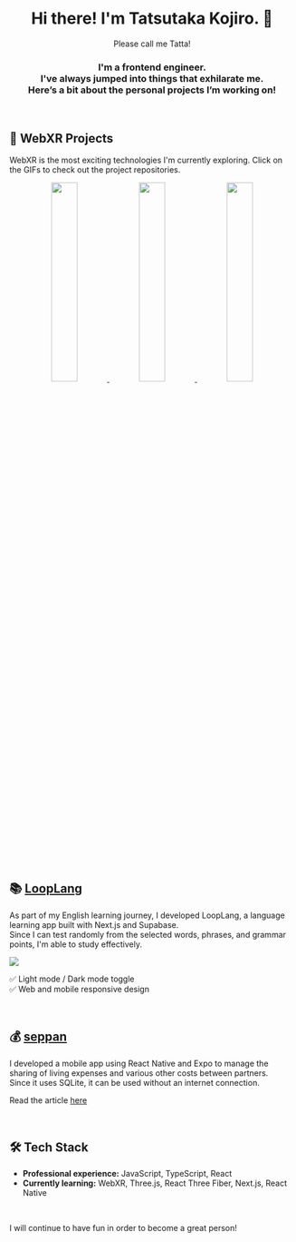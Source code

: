 <h1 align="center">Hi there! I'm Tatsutaka Kojiro. 👋</h1>
<p align="center">Please call me Tatta!</p>

<h3 align="center">
  I'm a frontend engineer.<br>
  I've always jumped into things that exhilarate me.<br>
  Here’s a bit about the personal projects I’m working on!
</h3>

<br>

## 🥽 WebXR Projects
WebXR is the most exciting technologies I'm currently exploring.
Click on the GIFs to check out the project repositories.

<p align="center">
  <a href="https://github.com/tatta-chotdog/webxr-cube-starter" target="_blank">
    <img src="https://github.com/user-attachments/assets/98d697ea-960f-4013-a982-7eae7392de97" width="30%" />
  </a>
  <a href="https://github.com/tatta-chotdog/webxr-hands-starter" target="_blank">
    <img src="https://github.com/user-attachments/assets/e7d001a3-7cab-47cf-b380-64815f1c7ba5" width="30%" />
  </a>
  <a href="https://github.com/tatta-chotdog/webxr-squat" target="_blank">
    <img src="https://github.com/user-attachments/assets/2cfe71d4-9067-4f2b-85e8-743e0c00d03f" width="30%" />
  </a>
</p>

<br>

## 📚 [LoopLang](https://loop-lang.vercel.app/)
As part of my English learning journey, I developed LoopLang, a language learning app built with Next.js and Supabase.<br>
Since I can test randomly from the selected words, phrases, and grammar points, I'm able to study effectively.

<a href="https://loop-lang.vercel.app/" target="_blank">
  <img src="https://github.com/user-attachments/assets/a869a245-b194-4d19-8d74-ce4dbb660297" />
</a>

✅ Light mode / Dark mode toggle<br>
✅ Web and mobile responsive design

<br>

## 💰 [seppan](https://play.google.com/store/apps/details?id=com.tatta_chotdog.seppan)
I developed a mobile app using React Native and Expo to manage the sharing of living expenses and various other costs between partners.<br>
Since it uses SQLite, it can be used without an internet connection.

Read the article [here](https://qiita.com/tatta_chotdog/items/0fb70e29027fdf64fd66)

<br>

## 🛠 Tech Stack
- **Professional experience:** JavaScript, TypeScript, React
- **Currently learning:** WebXR, Three.js, React Three Fiber, Next.js, React Native

<br>

I will continue to have fun in order to become a great person!
